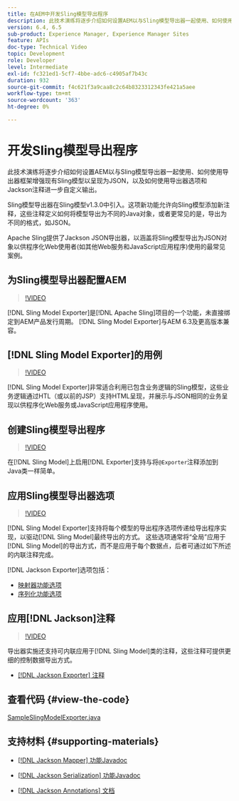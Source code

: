 ```yaml
---
title: 在AEM中开发Sling模型导出程序
description: 此技术演练将逐步介绍如何设置AEM以与Sling模型导出器一起使用、如何使用导出器框架增强现有Sling模型以呈现为JSON，以及如何使用导出器选项和Jackson注释进一步自定义输出。
version: 6.4, 6.5
sub-product: Experience Manager, Experience Manager Sites
feature: APIs
doc-type: Technical Video
topic: Development
role: Developer
level: Intermediate
exl-id: fc321ed1-5cf7-4bbe-adc6-c4905af7b43c
duration: 932
source-git-commit: f4c621f3a9caa8c2c64b8323312343fe421a5aee
workflow-type: tm+mt
source-wordcount: '363'
ht-degree: 0%

---
```


# 开发Sling模型导出程序

此技术演练将逐步介绍如何设置AEM以与Sling模型导出器一起使用、如何使用导出器框架增强现有Sling模型以呈现为JSON，以及如何使用导出器选项和Jackson注释进一步自定义输出。

Sling模型导出器在Sling模型v1.3.0中引入。这项新功能允许向Sling模型添加新注释，这些注释定义如何将模型导出为不同的Java对象，或者更常见的是，导出为不同的格式，如JSON。

Apache Sling提供了Jackson JSON导出器，以涵盖将Sling模型导出为JSON对象以供程序化Web使用者(如其他Web服务和JavaScript应用程序)使用的最常见案例。

## 为Sling模型导出器配置AEM

>[!VIDEO](https://video.tv.adobe.com/v/16862?quality=12&learn=on)

[!DNL Sling Model Exporter]是[!DNL Apache Sling]项目的一个功能，未直接绑定到AEM产品发行周期。 [!DNL Sling Model Exporter]与AEM 6.3及更高版本兼容。

## [!DNL Sling Model Exporter]的用例

>[!VIDEO](https://video.tv.adobe.com/v/16863?quality=12&learn=on)

[!DNL Sling Model Exporter]非常适合利用已包含业务逻辑的Sling模型，这些业务逻辑通过HTL（或以前的JSP）支持HTML呈现，并展示与JSON相同的业务呈现以供程序化Web服务或JavaScript应用程序使用。

## 创建Sling模型导出程序

>[!VIDEO](https://video.tv.adobe.com/v/16864?quality=12&learn=on)

在[!DNL Sling Model]上启用[!DNL Exporter]支持与将`@Exporter`注释添加到Java类一样简单。

## 应用Sling模型导出器选项

>[!VIDEO](https://video.tv.adobe.com/v/16865?quality=12&learn=on)

[!DNL Sling Model Exporter]支持将每个模型的导出程序选项传递给导出程序实现，以驱动[!DNL Sling Model]最终导出的方式。 这些选项通常将“全局”应用于[!DNL Sling Model]的导出方式，而不是应用于每个数据点，后者可通过如下所述的内联注释完成。

[!DNL Jackson Exporter]选项包括：

* [映射器功能选项](https://static.javadoc.io/com.fasterxml.jackson.core/jackson-databind/2.8.5/com/fasterxml/jackson/databind/MapperFeature.html)
* [序列化功能选项](https://static.javadoc.io/com.fasterxml.jackson.core/jackson-databind/2.8.5/com/fasterxml/jackson/databind/SerializationFeature.html)

## 应用[!DNL Jackson]注释

>[!VIDEO](https://video.tv.adobe.com/v/16866?quality=12&learn=on)

导出器实施还支持可内联应用于[!DNL Sling Model]类的注释，这些注释可提供更细的控制数据导出方式。

* [[!DNL Jackson Exporter] 注释](https://github.com/FasterXML/jackson-annotations/wiki/Jackson-Annotations)

## 查看代码 {#view-the-code}

[SampleSlingModelExporter.java](https://github.com/Adobe-Consulting-Services/acs-aem-samples/blob/master/core/src/main/java/com/adobe/acs/samples/models/SampleSlingModelExporter.java)

## 支持材料 {#supporting-materials}

* [[!DNL Jackson Mapper] 功能Javadoc](https://static.javadoc.io/com.fasterxml.jackson.core/jackson-databind/2.8.5/com/fasterxml/jackson/databind/MapperFeature.html)
* [[!DNL Jackson Serialization] 功能Javadoc](https://static.javadoc.io/com.fasterxml.jackson.core/jackson-databind/2.8.5/com/fasterxml/jackson/databind/SerializationFeature.html)

* [[!DNL Jackson Annotations] 文档](https://github.com/FasterXML/jackson-annotations/wiki/Jackson-Annotations)
